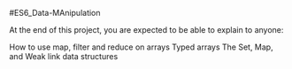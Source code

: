 #ES6_Data-MAnipulation

At the end of this project, you are expected to be able to explain to anyone:

How to use map, filter and reduce on arrays
Typed arrays
The Set, Map, and Weak link data structures
